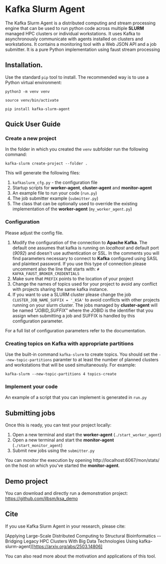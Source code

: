 # Kafka Slurm Agent

The Kafka Slurm Agent is a distributed computing and stream processing engine 
that can be used to run python code across multiple **SLURM** managed HPC clusters or individual workstations.
It uses Kafka to asynchronously communicate with agents installed on clusters and workstations.
It contains a monitoring tool with a Web JSON API and a job submitter.
It is a pure Python implementation using faust stream processing

## Installation.

Use the standard ``pip`` tool to install. The recommended way is to use a Python virtual environment:

``python3 -m venv venv``

``source venv/bin/activate``

``pip install kafka-slurm-agent``

## Quick User Guide

### Create a new project

In the folder in which you created the ``venv`` subfolder run the following command:

``kafka-slurm create-project --folder .``

This will generate the following files:
   1. ``kafkaslurm_cfg.py`` - the configuration file
   2. Startup scripts for **worker-agent**, **cluster-agent** and **monitor-agent**
   3. An example file to run your code (``run.py``)
   4. The job submitter example (``submitter.py``)
   5. The class that can be optionally used to override the existing implementation of the **worker-agent** (``my_worker_agent.py``)

### Configuration
Please adjust the config file.
1. Modify the configuration of the connection to **Apache Kafka**. The default one assumes that kafka is running on *localhost* and default port (*9092*) and doesn't use authentication or SSL.
     In the comments you will find parameters necessary to connect to **Kafka** configured using SASL and plaintext password. If you use this type of connection please uncomment also the line that starts with:
``# KAFKA_FAUST_BROKER_CREDENTIALS``
2. Make sure that ``PREFIX`` points to the location of your project
3. Change the names of topics used for your project to avoid any conflict with projects sharing the same kafka instance.
4. If you want to use a SLURM cluster please change the job ``CLUSTER_JOB_NAME_SUFFIX = '_KSA'`` to avoid conflicts with other projects running on your slurm cluster. The jobs managed by **cluster-agent** will be named *"JOBID_SUFFIX"* where the JOBID is the identifier that you assign when submitting a job and SUFFIX is handled by this configuration parameter.

For a full list of configuration parameters refer to the documentation.

### Creating topics on Kafka with appropriate partitions

Use the built-in command ``kafka-slurm`` to create topics. You should set the ``--new-topic-partitions`` paramter to at least the number of planned clusters and workstations that will be used simultaneously.
For example:

``kafka-slurm --new-topic-partitions 4 topics-create``

### Implement your code

An example of a script that you can implement is generated in ``run.py``

## Submitting jobs

Once this is ready, you can test your project locally:
1. Open a new terminal and start the **worker-agent** (``./start_worker_agent``)
2. Open a new terminal and start the **monitor-agent** (``./start_monitor_agent``)
3. Submit new jobs using the ``submitter.py``

You can monitor the execution by opening http://localhost:6067/mon/stats/ on the host on which you've started the **monitor-agent**.

## Demo project

You can download and directly run a demonstration project: https://github.com/ilbsm/ksa_demo

## Cite

If you use Kafka Slurm Agent in your research, please cite:

[Applying Large-Scale Distributed Computing to Structural Bioinformatics -- Bridging Legacy HPC Clusters With Big Data Technologies Using kafka-slurm-agent][https://arxiv.org/abs/2503.14806]

You can also read more about the motivation and applications of this tool.  